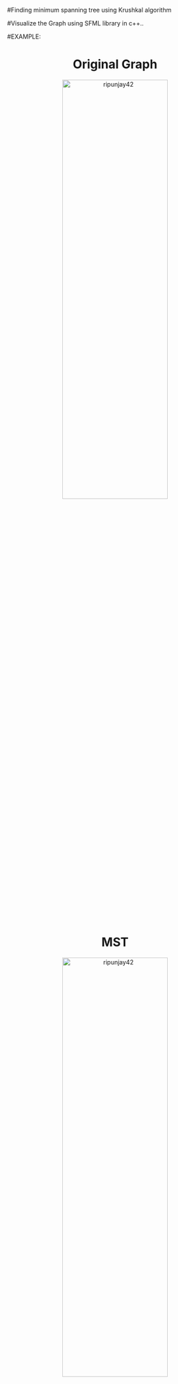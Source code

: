 #Finding minimum spanning tree using Krushkal algorithm

#Visualize the Graph using SFML library in c++..

#EXAMPLE:

<h1 align="center">Original Graph</h1>
<p align="center"> <img width=70% height=50% src="https://i.ibb.co/44PWZ1b/assign-2a.png" alt="ripunjay42" /> </p>

<h1 align="center">MST</h1>
<p align="center"> <img width=70% height=50% src="https://i.ibb.co/z8hPSGt/assign-2b.png" alt="ripunjay42"/> </p>

